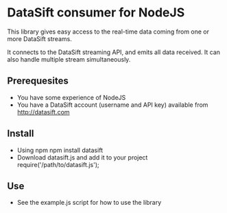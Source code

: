 # DataSift consumer for NodeJS

This library gives easy access to the real-time data coming from one or more DataSift streams.

It connects to the DataSift streaming API, and emits all data received. It can also handle multiple stream simultaneously.

## Prerequesites
- You have some experience of NodeJS
- You have a DataSift account (username and API key) available from http://datasift.com

## Install
- Using npm
    npm install datasift
- Download datasift.js and add it to your project
    require('/path/to/datasift.js');

## Use
- See the example.js script for how to use the library
